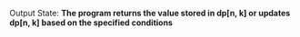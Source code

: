 Output State: **The program returns the value stored in dp[n, k] or updates dp[n, k] based on the specified conditions**